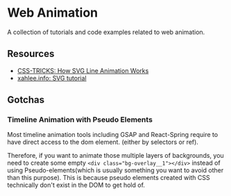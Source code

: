 # Web Animation

A collection of tutorials and code examples related to web animation.

## Resources

- [CSS-TRICKS: How SVG Line Animation Works](https://css-tricks.com/svg-line-animation-works/)
- [xahlee.info: SVG tutorial](http://xahlee.info/js/svg_basic_examples.html)

## Gotchas

### Timeline Animation with Pseudo Elements

Most timeline animation tools including GSAP and React-Spring require to have direct access to the dom element. (either by selectors or ref).

Therefore, if you want to animate those multiple layers of backgrounds, you need to create some empty `<div class="bg-overlay__1"></div>` instead of using Pseudo-elements(which is usually something you want to avoid other than this purpose). This is because pseudo elements created with CSS technically don't exist in the DOM to get hold of.
